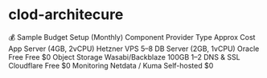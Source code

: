 # clod-architecure
💰 Sample Budget Setup (Monthly)
Component	Provider	Type	Approx Cost
App Server (4GB, 2vCPU)	Hetzner	VPS	$5–$8
DB Server (2GB, 1vCPU)	Oracle Free	Free	$0
Object Storage	Wasabi/Backblaze	100GB	$1–$2
DNS & SSL	Cloudflare	Free	$0
Monitoring	Netdata / Kuma	Self-hosted	$0

